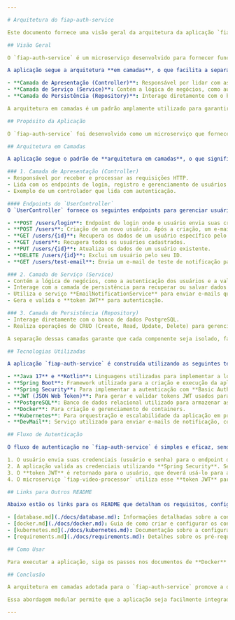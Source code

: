 ```yaml
---

# Arquitetura do fiap-auth-service

Este documento fornece uma visão geral da arquitetura da aplicação `fiap-auth-service`, destacando o modelo de **arquitetura em camadas** adotado e o papel essencial dessa aplicação como um **microserviço de autenticação** para o microserviço `fiap-video-processor`.

## Visão Geral

O `fiap-auth-service` é um microserviço desenvolvido para fornecer funcionalidades de **autenticação** e **gerenciamento de usuários**. Ele atua como um **ponto centralizado de autenticação** para o microserviço `fiap-video-processor`.

A aplicação segue a arquitetura **em camadas**, o que facilita a separação de responsabilidades e promove a manutenção e escalabilidade do sistema. As camadas principais da aplicação são:

- **Camada de Apresentação (Controller)**: Responsável por lidar com as requisições HTTP.
- **Camada de Serviço (Service)**: Contém a lógica de negócios, como autenticação e gerenciamento de usuários.
- **Camada de Persistência (Repository)**: Interage diretamente com o banco de dados para armazenar e recuperar dados dos usuários.

A arquitetura em camadas é um padrão amplamente utilizado para garantir que a aplicação seja modular e de fácil manutenção, permitindo que as diferentes partes da aplicação sejam desenvolvidas, testadas e modificadas de forma isolada.

## Propósito da Aplicação

O `fiap-auth-service` foi desenvolvido como um microserviço que fornece as funcionalidades de **autenticação** e **gestão de usuários**. Ele será consumido pelo microserviço `fiap-video-processor`, garantindo que esse serviço tenha um meio seguro de autenticar usuários e garantir a integridade das informações.

## Arquitetura em Camadas

A aplicação segue o padrão de **arquitetura em camadas**, o que significa que as responsabilidades são distribuídas de forma organizada entre diferentes componentes da aplicação. As camadas principais são:

### 1. Camada de Apresentação (Controller)
- Responsável por receber e processar as requisições HTTP.
- Lida com os endpoints de login, registro e gerenciamento de usuários.
- Exemplo de um controlador que lida com autenticação.

#### Endpoints do `UserController`
O `UserController` fornece os seguintes endpoints para gerenciar usuários:

- **POST /users/login**: Endpoint de login onde o usuário envia suas credenciais (usuário e senha) utilizando **Basic Authentication**. Se as credenciais forem válidas, o serviço retorna um **token JWT** que será utilizado pelo microserviço `fiap-video-processor` para autenticação em suas requisições subsequentes.
- **POST /users**: Criação de um novo usuário. Após a criação, um e-mail de notificação é enviado ao usuário utilizando o **DevMail**, contendo os dados de login.
- **GET /users/{id}**: Recupera os dados de um usuário específico pelo seu ID.
- **GET /users**: Recupera todos os usuários cadastrados.
- **PUT /users/{id}**: Atualiza os dados de um usuário existente.
- **DELETE /users/{id}**: Exclui um usuário pelo seu ID.
- **GET /users/test-email**: Envia um e-mail de teste de notificação para verificar se o serviço de e-mails está funcionando.

### 2. Camada de Serviço (Service)
- Contém a lógica de negócios, como a autenticação dos usuários e a validação de credenciais.
- Interage com a camada de persistência para recuperar ou salvar dados dos usuários.
- Utiliza o serviço **EmailNotificationService** para enviar e-mails quando um novo usuário é criado.
- Gera e valida o **token JWT** para autenticação.

### 3. Camada de Persistência (Repository)
- Interage diretamente com o banco de dados PostgreSQL.
- Realiza operações de CRUD (Create, Read, Update, Delete) para gerenciar dados dos usuários.

A separação dessas camadas garante que cada componente seja isolado, facilitando a manutenção, testes e escalabilidade da aplicação.

## Tecnologias Utilizadas

A aplicação `fiap-auth-service` é construída utilizando as seguintes tecnologias:

- **Java 17** e **Kotlin**: Linguagens utilizadas para implementar a lógica de negócios.
- **Spring Boot**: Framework utilizado para a criação e execução da aplicação.
- **Spring Security**: Para implementar a autenticação com **Basic Authentication**.
- **JWT (JSON Web Token)**: Para gerar e validar tokens JWT usados para autenticação no microserviço `fiap-video-processor`.
- **PostgreSQL**: Banco de dados relacional utilizado para armazenar as informações dos usuários.
- **Docker**: Para criação e gerenciamento de containers.
- **Kubernetes**: Para orquestração e escalabilidade da aplicação em produção.
- **DevMail**: Serviço utilizado para enviar e-mails de notificação, como por exemplo, ao criar um novo usuário.

## Fluxo de Autenticação

O fluxo de autenticação no `fiap-auth-service` é simples e eficaz, sendo baseado no **Basic Authentication** fornecido pelo **Spring Security** e gerando um **token JWT**:

1. O usuário envia suas credenciais (usuário e senha) para o endpoint de login, utilizando **Basic Authentication**.
2. A aplicação valida as credenciais utilizando **Spring Security**. Se forem corretas, um **token JWT** é gerado.
3. O **token JWT** é retornado para o usuário, que deverá usá-lo para autenticação em suas requisições subsequentes.
4. O microserviço `fiap-video-processor` utiliza esse **token JWT** para autenticar as requisições realizadas em seus endpoints.

## Links para Outros README

Abaixo estão os links para os README que detalham os requisitos, configuração de infraestrutura e outros aspectos importantes do projeto:

- [database.md](./docs/database.md): Informações detalhadas sobre a configuração do banco de dados, incluindo como configurar o PostgreSQL para a aplicação.
- [docker.md](./docs/docker.md): Guia de como criar e configurar os containers Docker para o serviço e banco de dados.
- [kubernetes.md](./docs/kubernetes.md): Documentação sobre a configuração do Kubernetes, incluindo comandos `kubectl` para gerenciamento dos serviços em clusters.
- [requirements.md](./docs/requirements.md): Detalhes sobre os pré-requisitos necessários para rodar o serviço, incluindo requisitos de software e hardware.

## Como Usar

Para executar a aplicação, siga os passos nos documentos de **Docker** e **Kubernetes**, além de garantir que os requisitos de software estão atendidos conforme listado no **requirements.md**.

## Conclusão

A arquitetura em camadas adotada para o `fiap-auth-service` promove a organização e a modularidade do código, facilitando a manutenção e a escalabilidade. Além disso, como um microserviço, o `fiap-auth-service` desempenha um papel crucial no ecossistema de microserviços, fornecendo uma solução centralizada e segura para a autenticação de usuários.

Essa abordagem modular permite que a aplicação seja facilmente integrada com o microserviço `fiap-video-processor`, garantindo uma solução eficiente para a gestão de usuários na plataforma e a autenticação segura por meio de **tokens JWT**.

--- 
```

